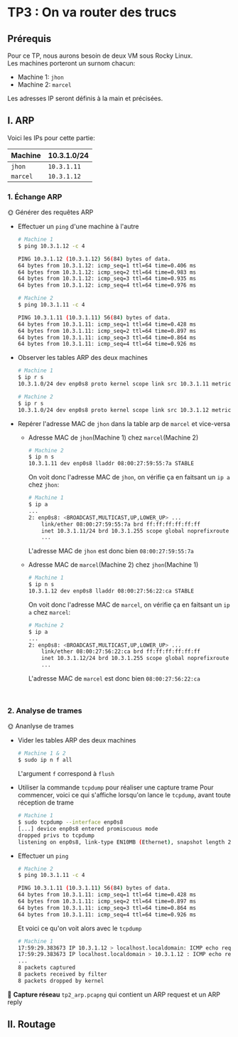 # TP3 : On va router des trucs

## Prérequis

Pour ce TP, nous aurons besoin de deux VM sous Rocky Linux.
<br/>
Les machines porteront un surnom chacun:

-   Machine 1: `jhon`
-   Machine 2: `marcel`

Les adresses IP seront définis à la main et précisées.

## I. ARP

Voici les IPs pour cette partie:

| Machine  | 10.3.1.0/24 |
| -------- | ----------- |
| `jhon`   | `10.3.1.11` |
| `marcel` | `10.3.1.12` |

### 1. Échange ARP

🌞 Générer des requêtes ARP

-   Effectuer un `ping` d'une machine à l'autre

    ```sh
    # Machine 1
    $ ping 10.3.1.12 -c 4

    PING 10.3.1.12 (10.3.1.12) 56(84) bytes of data.
    64 bytes from 10.3.1.12: icmp_seq=1 ttl=64 time=0.406 ms
    64 bytes from 10.3.1.12: icmp_seq=2 ttl=64 time=0.983 ms
    64 bytes from 10.3.1.12: icmp_seq=3 ttl=64 time=0.935 ms
    64 bytes from 10.3.1.12: icmp_seq=4 ttl=64 time=0.976 ms
    ```

    ```sh
    # Machine 2
    $ ping 10.3.1.11 -c 4

    PING 10.3.1.11 (10.3.1.11) 56(84) bytes of data.
    64 bytes from 10.3.1.11: icmp_seq=1 ttl=64 time=0.428 ms
    64 bytes from 10.3.1.11: icmp_seq=2 ttl=64 time=0.897 ms
    64 bytes from 10.3.1.11: icmp_seq=3 ttl=64 time=0.864 ms
    64 bytes from 10.3.1.11: icmp_seq=4 ttl=64 time=0.926 ms
    ```

-   Observer les tables ARP des deux machines

    ```sh
    # Machine 1
    $ ip r s
    10.3.1.0/24 dev enp0s8 proto kernel scope link src 10.3.1.11 metric 100
    ```

    ```sh
    # Machine 2
    $ ip r s
    10.3.1.0/24 dev enp0s8 proto kernel scope link src 10.3.1.12 metric 100
    ```

-   Repérer l'adresse MAC de `jhon` dans la table arp de `marcel` et vice-versa

    -   Adresse MAC de `jhon`(Machine 1) chez `marcel`(Machine 2)

        ```sh
        # Machine 2
        $ ip n s
        10.3.1.11 dev enp0s8 lladdr 08:00:27:59:55:7a STABLE
        ```

        On voit donc l'adresse MAC de `jhon`, on vérifie ça en faitsant un `ip a` chez `jhon`:

        ```sh
        # Machine 1
        $ ip a
        ...
        2: enp0s8: <BROADCAST,MULTICAST,UP,LOWER_UP> ...
        	link/ether 08:00:27:59:55:7a brd ff:ff:ff:ff:ff:ff
        	inet 10.3.1.11/24 brd 10.3.1.255 scope global noprefixroute enp0s8
        	...
        ```

        L'adresse MAC de `jhon` est donc bien `08:00:27:59:55:7a`

    -   Adresse MAC de `marcel`(Machine 2) chez `jhon`(Machine 1)

        ```sh
        # Machine 1
        $ ip n s
        10.3.1.12 dev enp0s8 lladdr 08:00:27:56:22:ca STABLE
        ```

        On voit donc l'adresse MAC de `marcel`, on vérifie ça en faitsant un `ip a` chez `marcel`:

        ```sh
        # Machine 2
        $ ip a
        ...
        2: enp0s8: <BROADCAST,MULTICAST,UP,LOWER_UP> ...
        	link/ether 08:00:27:56:22:ca brd ff:ff:ff:ff:ff:ff
        	inet 10.3.1.12/24 brd 10.3.1.255 scope global noprefixroute enp0s8
        	...
        ```

        L'adresse MAC de `marcel` est donc bien `08:00:27:56:22:ca`

<br/>

### 2. Analyse de trames

🌞 Ananlyse de trames

-   Vider les tables ARP des deux machines

    ```sh
    # Machine 1 & 2
    $ sudo ip n f all
    ```

    L'argument `f` correspond à `flush`

-   Utiliser la commande `tcpdump` pour réaliser une capture trame
    Pour commencer, voici ce qui s'affiche lorsqu'on lance le `tcpdump`, avant toute réception de trame

    ```sh
    # Machine 1
    $ sudo tcpdump --interface enp0s8
    [...] device enp0s8 entered promiscuous mode
    dropped privs to tcpdump
    listening on enp0s8, link-type EN10MB (Ethernet), snapshot length 262144 bytes
    ```

-   Effectuer un `ping`

    ```sh
    # Machine 2
    $ ping 10.3.1.11 -c 4

    PING 10.3.1.11 (10.3.1.11) 56(84) bytes of data.
    64 bytes from 10.3.1.11: icmp_seq=1 ttl=64 time=0.428 ms
    64 bytes from 10.3.1.11: icmp_seq=2 ttl=64 time=0.897 ms
    64 bytes from 10.3.1.11: icmp_seq=3 ttl=64 time=0.864 ms
    64 bytes from 10.3.1.11: icmp_seq=4 ttl=64 time=0.926 ms
    ```

    Et voici ce qu'on voit alors avec le `tcpdump`

    ```sh
    # Machine 1
    17:59:29.383673 IP 10.3.1.12 > localhost.localdomain: ICMP echo request, id 5, seq 1, length 64
    17:59:29.383673 IP localhost.localdomain > 10.3.1.12 : ICMP echo reply, id 5, seq 1, length 64
    ...
    8 packets captured
    8 packets received by filter
    8 packets dropped by kernel
    ```

🦈 **Capture réseau** `tp2_arp.pcapng` qui contient un ARP request et un ARP reply

## II. Routage
